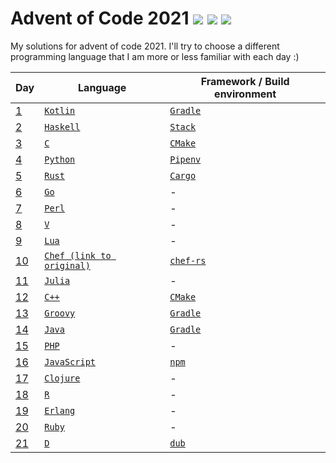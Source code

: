 # Advent of Code 2021 ![](https://img.shields.io/badge/day%20📅-21-blue) ![](https://img.shields.io/badge/days%20completed-19-green) ![](https://img.shields.io/badge/stars%20⭐-38-yellow)

My solutions for advent of code 2021.
I'll try to choose a different programming language that I am more or less familiar with each day :)

| Day              | Language                                                                    | Framework / Build environment                                              |
|------------------|-----------------------------------------------------------------------------|----------------------------------------------------------------------------|
| [1](01-kotlin)   | [`Kotlin`](https://en.wikipedia.org/wiki/Kotlin_(programming_language))     | [`Gradle`](https://en.wikipedia.org/wiki/Gradle)                           |
| [2](02-haskell)  | [`Haskell`](https://en.wikipedia.org/wiki/Haskell_(programming_language))   | [`Stack`](https://en.wikipedia.org/wiki/Stack_(Haskell))                   |
| [3](03-c)        | [`C`](https://en.wikipedia.org/wiki/C_(programming_language))               | [`CMake`](https://en.wikipedia.org/wiki/CMake)                             |
| [4](04-python)   | [`Python`](https://en.wikipedia.org/wiki/Python_(programming_language))     | [`Pipenv`](https://pipenv.pypa.io/)                                        |
| [5](05-rust)     | [`Rust`](https://en.wikipedia.org/wiki/Rust_(programming_language))         | [`Cargo`](https://en.wikipedia.org/wiki/Rust_(programming_language)#Cargo) |
| [6](06-go)       | [`Go`](https://en.wikipedia.org/wiki/Go_(programming_language))             | -                                                                          |
| [7](07-perl)     | [`Perl`](https://en.wikipedia.org/wiki/Perl)                                | -                                                                          |
| [8](08-v)        | [`V`](https://github.com/vlang/v)                                           | -                                                                          |
| [9](09-lua)      | [`Lua`](https://en.wikipedia.org/wiki/Lua_(programming_language))           | -                                                                          |
| [10](10-chef)    | [`Chef (link to original)`](https://www.dangermouse.net/esoteric/chef.html) | [`chef-rs`](https://github.com/Siphalor/chef-rs)                           |
| [11](11-julia)   | [`Julia`](https://en.wikipedia.org/wiki/Julia_(programming_language))       | -                                                                          |
| [12](12-c++)     | [`C++`](https://en.wikipedia.org/wiki/C%2B%2B)                              | [`CMake`](https://en.wikipedia.org/wiki/CMake)                             |
| [13](13-groovy)  | [`Groovy`](https://en.wikipedia.org/wiki/Apache_Groovy)                     | [`Gradle`](https://en.wikipedia.org/wiki/Gradle)                           |
| [14](14-java)    | [`Java`](https://en.wikipedia.org/wiki/Java_(programming_language))         | [`Gradle`](https://en.wikipedia.org/wiki/Gradle)                           |
| [15](15-php)     | [`PHP`](https://en.wikipedia.org/wiki/PHP_(programming_language))           | -                                                                          |
| [16](16-js)      | [`JavaScript`](https://en.wikipedia.org/wiki/JavaScript)                    | [`npm`](https://en.wikipedia.org/wiki/Npm_(software))                      |
| [17](17-clojure) | [`Clojure`](https://en.wikipedia.org/wiki/Clojure)                          | -                                                                          |
| [18](18-r)       | [`R`](https://en.wikipedia.org/wiki/R_(programming_language))               | -                                                                          |
| [19](19-erlang)  | [`Erlang`](https://en.wikipedia.org/wiki/Erlang_(programming_language))     | -                                                                          |
| [20](20-ruby)    | [`Ruby`](https://en.wikipedia.org/wiki/Ruby_(programming_language))         | -                                                                          |
| [21](21-d)       | [`D`](https://en.wikipedia.org/wiki/D_(programming_language))               | [`dub`](https://github.com/dlang/dub)                                      |
